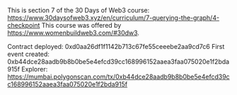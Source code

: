 This is section 7 of the 30 Days of Web3 course: https://www.30daysofweb3.xyz/en/curriculum/7-querying-the-graph/4-checkpoint
This course was offered by https://www.womenbuildweb3.com/#30dw3.

Contract deployed: 0xd0aa26df1f1142b713c67fe55ceeebe2aa9cd7c6
First event created: 0xb44dce28aadb9b8b0be5e4efcd39cc168996152aaea3faa075020e1f2bda915f
Explorer: https://mumbai.polygonscan.com/tx/0xb44dce28aadb9b8b0be5e4efcd39cc168996152aaea3faa075020e1f2bda915f
